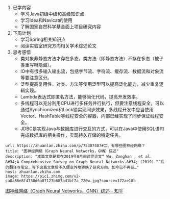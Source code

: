 1. 已学内容
   - 学习Java初级中级和高级知识点
   - 学习Idea和Navicat的使用
   - 了解国家自然科学基金面上项目研究内容
2. 下周计划
   - 学习Spring相关知识点
   - 阅读实验室研究方向相关学术综述论文
3. 思考感悟
   - 类对象非静态方法才存在多态，类方法（即静态方法）不存在多态（被子类重写叫隐藏）。
   - IO中有很多输入输出流，包括字节流、字符流、缓存流、数据流和对象流等要注意区分。
   - 泛型提高复用性，对类、方法等使用泛型可以提高泛化能力，减少重复逻辑实现。
   - Lambda表达式即匿名方法，能够简化代码，提高开发效率。
   - 多线程可以充分利用CPU进行多任务并行执行，但要注意线程安全，可以通过Synchronized和Lock锁实现同步效果，多线程开发中应当使用Vector、HashTable等线程安全的容器，内部已经实现了同步保证线程安全。
   - JDBC是实现Java与数据库进行交互的方式，可以在Java中使用SQL语句完成数据库的相关操作，实现持久存储的特定任务。


```cardlink
url: https://zhuanlan.zhihu.com/p/75307407#二、有哪些图神经网络？
title: "图神经网络（Graph Neural Networks，GNN）综述"
description: "本篇文章是我在2019年8月阅读完论文“ Wu, Zonghan , et al. &#34;A Comprehensive Survey on Graph Neural Networks.&#34; (2019).“”后的翻译与笔记，写下这篇文章后不久便意外地转换了研究方向，如今已不再研…"
host: zhuanlan.zhihu.com
image: https://pic1.zhimg.com/v2-ca0a86e8f4730d6a07127b687ad1bf7a_720w.jpg?source=172ae18b
```
[图神经网络（Graph Neural Networks，GNN）综述 - 知乎](https://zhuanlan.zhihu.com/p/75307407#二、有哪些图神经网络？)